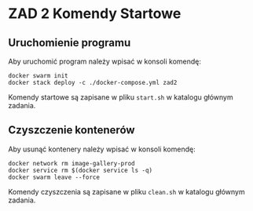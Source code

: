 # ZAD 2 Komendy Startowe
## Uruchomienie programu
Aby uruchomić program należy wpisać w konsoli komendę:
```
docker swarm init
docker stack deploy -c ./docker-compose.yml zad2
```
Komendy startowe są zapisane w pliku `start.sh` w katalogu głównym zadania.
## Czyszczenie kontenerów
Aby usunąć kontenery należy wpisać w konsoli komendę:
```
docker network rm image-gallery-prod
docker service rm $(docker service ls -q)
docker swarm leave --force
```
Komendy czyszczenia są zapisane w pliku `clean.sh` w katalogu głównym zadania.